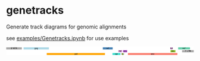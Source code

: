 # genetracks
Generate track diagrams for genomic alignments

see [examples/Genetracks.ipynb](examples/Genetracks.ipynb) for use
examples

![HIV reading frames](examples/hiv.png)
